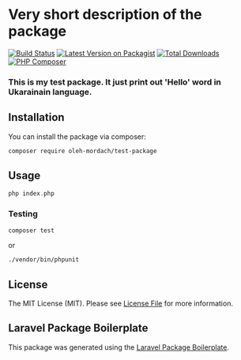 # Very short description of the package

[![Build Status](https://travis-ci.com/oleh-mordach/test-package.svg?branch=main)](https://travis-ci.com/oleh-mordach/test-package) 
[![Latest Version on Packagist](https://img.shields.io/packagist/v/oleh-mordach/test-package.svg?style=flat-square)](https://packagist.org/packages/oleh-mordach/test-package)
[![Total Downloads](https://img.shields.io/packagist/dt/oleh-mordach/test-package.svg?style=flat-square)](https://packagist.org/packages/oleh-mordach/test-package)
[![PHP Composer](https://github.com/oleh-mordach/test-package/actions/workflows/php.yml/badge.svg?branch=main)](https://github.com/oleh-mordach/test-package/actions/workflows/php.yml)

### This is my test package. It just print out 'Hello' word in Ukarainain language. 

## Installation

You can install the package via composer:

```bash
composer require oleh-mordach/test-package
```

## Usage

```php
php index.php
```

### Testing

```bash
composer test
```
or
```bash
./vendor/bin/phpunit
```

## License

The MIT License (MIT). Please see [License File](LICENSE.md) for more information.

## Laravel Package Boilerplate

This package was generated using the [Laravel Package Boilerplate](https://laravelpackageboilerplate.com).
